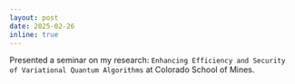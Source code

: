 ```yaml
---
layout: post
date: 2025-02-26
inline: true
---
```


Presented a seminar on my research: `Enhancing Efficiency and Security of Variational Quantum Algorithms` at Colorado School of Mines.